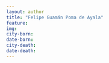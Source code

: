 ```yaml
---
layout: author
title: "Felipe Guamán Poma de Ayala"
feature: 
img:
city-born: 
date-born: 
city-death: 
date-death:
---
```

